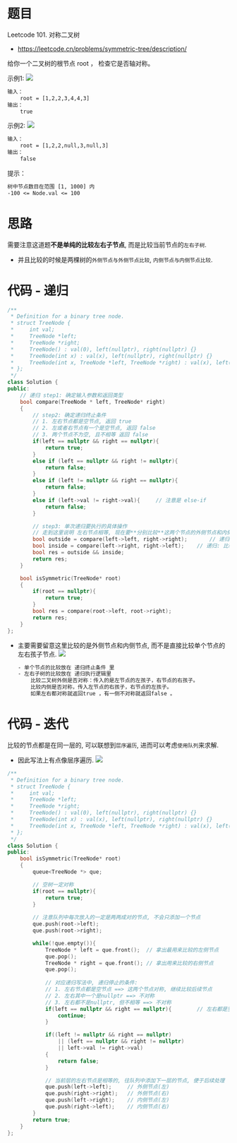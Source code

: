 # 题目
Leetcode 101. 对称二叉树
- https://leetcode.cn/problems/symmetric-tree/description/

给你一个二叉树的根节点 root ， 检查它是否轴对称。

示例1:
![](https://pic.leetcode.cn/1698026966-JDYPDU-image.png)
```txt
输入：
    root = [1,2,2,3,4,4,3]
输出：
    true
```

示例2:
![](https://pic.leetcode.cn/1698027008-nPFLbM-image.png)
```txt
输入：
    root = [1,2,2,null,3,null,3]
输出：
    false
```

提示：
```txt
树中节点数目在范围 [1, 1000] 内
-100 <= Node.val <= 100
```


# 思路
需要注意这道题**不是单纯的比较左右子节点**, 而是比较当前节点的`左右子树`.
- 并且比较的时候是两棵树的`外侧节点与外侧节点比较`, `内侧节点与内侧节点比较`.

# 代码 - 递归
```cpp
/**
 * Definition for a binary tree node.
 * struct TreeNode {
 *     int val;
 *     TreeNode *left;
 *     TreeNode *right;
 *     TreeNode() : val(0), left(nullptr), right(nullptr) {}
 *     TreeNode(int x) : val(x), left(nullptr), right(nullptr) {}
 *     TreeNode(int x, TreeNode *left, TreeNode *right) : val(x), left(left), right(right) {}
 * };
 */
class Solution {
public:
    // 递归 step1: 确定输入参数和返回类型
    bool compare(TreeNode * left, TreeNode* right)
    {
        // step2: 确定递归终止条件
        // 1. 左右节点都是空节点, 返回 true
        // 2. 左或者右节点有一个是空节点, 返回 false
        // 3. 两个节点不为空, 且不相等 返回 false
        if(left == nullptr && right == nullptr){
            return true;
        }
        else if (left == nullptr && right != nullptr){
            return false;
        }
        else if (left != nullptr && right == nullptr){
            return false;
        } 
        else if (left->val != right->val){     // 注意是 else-if
            return false;
        }

        // step3: 单次递归要执行的具体操作
        // 走到这里说明 左右节点相等, 现在要**分别比较**这两个节点的外侧节点和内侧节点是否相等
        bool outside = compare(left->left, right->right);       // 递归: 比较外侧节点
        bool inside = compare(left->right, right->left);    // 递归: 比较内侧节点
        bool res = outside && inside;
        return res;
    }

    bool isSymmetric(TreeNode* root) 
    {
        if(root == nullptr){
            return true;
        }
        bool res = compare(root->left, root->right);
        return res;
    }
};
```
- 主要需要留意这里比较的是外侧节点和内侧节点, 而不是直接比较单个节点的左右孩子节点.
![](https://code-thinking-1253855093.file.myqcloud.com/pics/20210203144624414.png)
    ```txt
    - 单个节点的比较放在 递归终止条件 里
    - 左右子树的比较放在 递归执行逻辑里
        比较二叉树外侧是否对称：传入的是左节点的左孩子，右节点的右孩子。
        比较内侧是否对称，传入左节点的右孩子，右节点的左孩子。
        如果左右都对称就返回true ，有一侧不对称就返回false 。
    ```

# 代码 - 迭代
比较的节点都是在同一层的, 可以联想到`层序遍历`, 进而可以考虑`使用队列`来求解.
- 因此写法上有点像层序遍历.
![](https://code-thinking.cdn.bcebos.com/gifs/101.%E5%AF%B9%E7%A7%B0%E4%BA%8C%E5%8F%89%E6%A0%91.gif)

```cpp
/**
 * Definition for a binary tree node.
 * struct TreeNode {
 *     int val;
 *     TreeNode *left;
 *     TreeNode *right;
 *     TreeNode() : val(0), left(nullptr), right(nullptr) {}
 *     TreeNode(int x) : val(x), left(nullptr), right(nullptr) {}
 *     TreeNode(int x, TreeNode *left, TreeNode *right) : val(x), left(left), right(right) {}
 * };
 */
class Solution {
public:
    bool isSymmetric(TreeNode* root) 
    {
        queue<TreeNode *> que;

        // 空树一定对称
        if(root == nullptr){
            return true;
        }
        
        // 注意队列中每次放入的一定是两两成对的节点, 不会只添加一个节点
        que.push(root->left);
        que.push(root->right);

        while(!que.empty()){
            TreeNode * left = que.front();  // 拿出最用来比较的左侧节点
            que.pop();
            TreeNode * right = que.front(); // 拿出用来比较的右侧节点
            que.pop();
            
            // 对应递归写法中, 递归停止的条件:
            // 1. 左右节点都是空节点 ==> 这两个节点对称, 继续比较后续节点
            // 2. 左右其中一个是nullptr ==> 不对称
            // 3. 左右都不是nullptr, 但不相等 ==> 不对称
            if(left == nullptr && right == nullptr){        // 左右都是空节点; 这个case不能缺, 否则死循环; 为了防止操作空指针, 这个case要写在前面
                continue;
            }

            if((left != nullptr && right == nullptr) 
                || (left == nullptr && right != nullptr) 
                || left->val != right->val)
            {
                return false;
            }

            // 当前层的左右节点是相等的, 往队列中添加下一层的节点, 便于后续处理
            que.push(left->left);     // 外侧节点(左)
            que.push(right->right);   // 外侧节点(右)
            que.push(left->right);    // 内侧节点(左)
            que.push(right->left);    // 内侧节点(右)
        }
        return true;
    }
};
```



